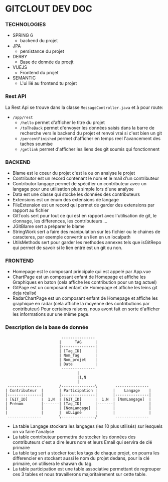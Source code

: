 # GITCLOUT DEV DOC

### TECHNOLOGIES
- SPRING 6 
   - backend du projet
- JPA
   - persistance du projet
- DERBY
   - Base de donnée du proejt
- VUEJS
   - Frontend du projet 
- SEMANTIC
   - L'ui lié au frontend tu projet

### Rest API
La Rest Api se trouve dans la classe  ``MessageController.java`` et à pour route:
 - ``/app/rest``
   - ``/hello``  permet d'afficher le titre du projet
   - ``/toTheBack`` permet d'envoyer les données saisis dans la barre de recherche vers le backend du projet et renvoi vrai si c'est bien un git
   - ``/percentFinished`` permet d'afficher en temps reel l'avancement des taches soumise
   - ``/getlink`` permet d'afficher les liens des git soumis qui fonctionnent 

### BACKEND
   - Blame est le coeur du projet c'est la ou on analyse le projet
   - Contributor est un record contenant le nom et le mail d'un contributeur
   - Contributor langage permet de spécifier un contributeur avec un langage pour une utilisation plus simple lors d'une analyse
   - Data est une classe qui stocke les données des contributeurs
   - Extensions est un énum des extensions de langage
   - FileExtension est un record qui permet de garder des extensions par rapport au fichier
   - GitTools sert pour tout ce qui est en rapport avec l'utilisation de git, le clonnage, les differences, les contributeurs ...
   - JGitBlame sert a préparer le blame
   - StringWork sert a faire des manipulation sur les fichier ou le chaines de caracteres, par exemple convertir un lien en un localpath
   - UtilsMethods sert pour garder les methodes annexes tels que isGitRepo qui permet de savoir si le lien entré est un git ou non.
### FRONTEND
   -  Homepage est le composant principale qui est appelé par App.vue
   -  ChartPage est un composant enfant de Homepage et affiche les Graphiques en baton (cela affiche les contribution pour un tag actuel)
   -  GitPage est un composant enfant de Homepage et affiche les leins git deja réalisé
   -  RadarChartPage est un composant enfant de Homepage et affiche les graphique en radar (cela affiche la moyenne des contributions par contributeur)
Pour certaines raisons, nous avont fait en sorte d'afficher les informations sur une même page.



### Description de la base de donnée
```
                         ---------------
                        |      TAG      |
                        |---------------|
                        | [Tag_ID]      |
                        | Nom_Tag       |
                        | Nom_projet    |
                        | Date          |
                         ---------------
                                |
                                |1,N
                                |
 ---------------        /---------------\        ---------------
| Contributeur  |       | Participation |       |    Langage    |
|---------------|       |---------------|       |---------------|
| [GIT_ID]      |  1,N  | [GIT_ID]      |  1,N  | [NomLangage]  |
| Prénom        |-------| [Tag_ID]      |-------|               |
|               |       | [NomLangage]  |       |               |
|               |       |  nbLigne      |       |               |
 ---------------        \---------------/        ---------------
```
 - La table Langage stockera les langages (les 10 plus utilisés) sur lesquels on va faire l'analyse
 - La table contributeur permettra de stocker les données des contributeurs c'est a dire leurs nom et leurs Email qui servira de clé primaire
 - La table tag sert a stocker tout les tags de chaque projet, on pourra les differencier en stockant aussi le nom du projet dedans, pour la clé primaire, on utilisera le shawan du tag.
 - La table participation est une table associative permettant de regrouper ces 3 tables et nous travaillerons majoritairement sur cette table.
